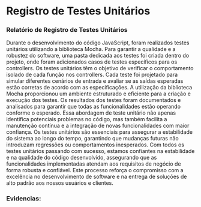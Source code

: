 # Registro de Testes Unitários

### Relatório de Registro de Testes Unitários

Durante o desenvolvimento do código JavaScript, foram realizados testes unitários utilizando a biblioteca Mocha. Para garantir a qualidade e a robustez do software, uma pasta dedicada aos testes foi criada dentro do projeto, onde foram adicionados casos de testes específicos para os controllers.
Os testes unitários têm o objetivo de verificar o comportamento isolado de cada função nos controllers. Cada teste foi projetado para simular diferentes cenários de entrada e avaliar se as saídas esperadas estão corretas de acordo com as especificações.
A utilização da biblioteca Mocha proporcionou um ambiente estruturado e eficiente para a criação e execução dos testes. Os resultados dos testes foram documentados e analisados para garantir que todas as funcionalidades estão operando conforme o esperado.
Essa abordagem de teste unitário não apenas identifica potenciais problemas no código, mas também facilita a manutenção contínua e a integração de novas funcionalidades com maior confiança.
Os testes unitários são essenciais para assegurar a estabilidade do sistema ao longo do tempo, garantindo que mudanças futuras não introduzam regressões ou comportamentos inesperados.
Com todos os testes unitários passando com sucesso, estamos confiantes na estabilidade e na qualidade do código desenvolvido, assegurando que as funcionalidades implementadas atendam aos requisitos de negócio de forma robusta e confiável. Este processo reforça o compromisso com a excelência no desenvolvimento de software e na entrega de soluções de alto padrão aos nossos usuários e clientes.

### Evidencias:

